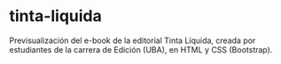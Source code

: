 # tinta-liquida
Previsualización del e-book de la editorial Tinta Líquida, creada por estudiantes de la carrera de Edición (UBA), en HTML y CSS (Bootstrap).
